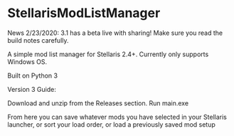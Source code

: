 # StellarisModListManager

News 2/23/2020:
3.1 has a beta live with sharing! Make sure you read the build notes carefully.

A simple mod list manager for Stellaris 2.4+. Currently only supports Windows OS.

Built on Python 3

Version 3 Guide:

Download and unzip from the Releases section.
Run main.exe

From here you can save whatever mods you have selected in your Stellaris launcher, or sort your load order, or load a previously saved mod setup
